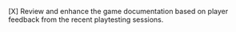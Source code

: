 [X] Review and enhance the game documentation based on player feedback from the recent playtesting sessions.